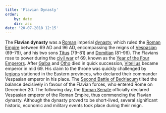 ```yaml
---
title: 'Flavian Dynasty'
order:
    by: date
    dir: asc
date: '20-07-2018 12:15'
---
```


The **Flavian dynasty** was a [Roman](https://en.wikipedia.org/wiki/Ancient_Rome "Ancient Rome") imperial [dynasty](https://en.wikipedia.org/wiki/Dynasty "Dynasty"), which ruled the [Roman Empire](https://en.wikipedia.org/wiki/Roman_Empire "Roman Empire") between 69 AD and 96 AD, encompassing the reigns of [Vespasian](https://en.wikipedia.org/wiki/Vespasian "Vespasian") (69–79), and his two sons [Titus](https://en.wikipedia.org/wiki/Titus "Titus") (79–81) and [Domitian](https://en.wikipedia.org/wiki/Domitian "Domitian") (81–96). The Flavians rose to power during the [civil war](https://en.wikipedia.org/wiki/Civil_war "Civil war") of 69, known as the [Year of the Four Emperors](https://en.wikipedia.org/wiki/Year_of_the_Four_Emperors "Year of the Four Emperors"). After [Galba](https://en.wikipedia.org/wiki/Galba "Galba") and [Otho](https://en.wikipedia.org/wiki/Otho "Otho") died in quick succession, [Vitellius](https://en.wikipedia.org/wiki/Vitellius "Vitellius") became emperor in mid 69. His claim to the throne was quickly challenged by [legions](https://en.wikipedia.org/wiki/Roman_legion "Roman legion") stationed in the Eastern provinces, who declared their commander Vespasian emperor in his place. The [Second Battle of Bedriacum](https://en.wikipedia.org/wiki/Second_Battle_of_Bedriacum "Second Battle of Bedriacum") tilted the balance decisively in favour of the Flavian forces, who entered Rome on December 20. The following day, the [Roman Senate](https://en.wikipedia.org/wiki/Roman_Senate "Roman Senate") officially declared Vespasian emperor of the Roman Empire, thus commencing the Flavian dynasty. Although the dynasty proved to be short-lived, several significant historic, economic and military events took place during their reign.